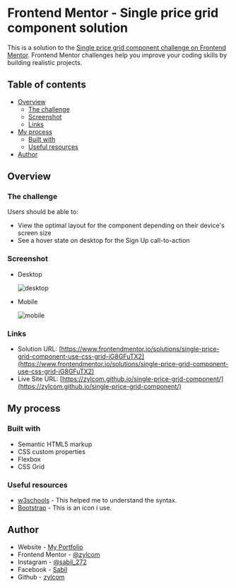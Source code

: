 # Frontend Mentor - Single price grid component solution

This is a solution to the [Single price grid component challenge on Frontend Mentor](https://www.frontendmentor.io/challenges/single-price-grid-component-5ce41129d0ff452fec5abbbc). Frontend Mentor challenges help you improve your coding skills by building realistic projects.

## Table of contents

- [Overview](#overview)
  - [The challenge](#the-challenge)
  - [Screenshot](#screenshot)
  - [Links](#links)
- [My process](#my-process)
  - [Built with](#built-with)
  - [Useful resources](#useful-resources)
- [Author](#author)

## Overview

### The challenge

Users should be able to:

- View the optimal layout for the component depending on their device's screen size
- See a hover state on desktop for the Sign Up call-to-action

### Screenshot

- Desktop

  ![desktop](https://user-images.githubusercontent.com/67725925/138849874-7fe47dff-2a3e-405a-979d-255ecd814d31.png)

- Mobile

  ![mobile](https://user-images.githubusercontent.com/67725925/138849886-d0c73f4d-8029-4c0b-b265-c1c94ecf360d.png)

### Links

- Solution URL: [https://www.frontendmentor.io/solutions/single-price-grid-component-use-css-grid-iG8GFuTX2](https://www.frontendmentor.io/solutions/single-price-grid-component-use-css-grid-iG8GFuTX2)
- Live Site URL: [https://zylcom.github.io/single-price-grid-component/](https://zylcom.github.io/single-price-grid-component/)

## My process

### Built with

- Semantic HTML5 markup
- CSS custom properties
- Flexbox
- CSS Grid

### Useful resources

- [w3schools](https://www.w3schools.com) - This helped me to understand the syntax.
- [Bootstrap](https://icons.getbootstrap.com) - This is an icon i use.

## Author

- Website - [My Portfolio](https://zylcom.github.io/)
- Frontend Mentor - [@zylcom](https://www.frontendmentor.io/profile/zylcom)
- Instagram - [@sabil_272](https://instagram.com/sabil_272)
- Facebook - [Sabil](https://www.facebook.com/sabilillah272)
- Github - [zylcom](https://github.com/zylcom)
